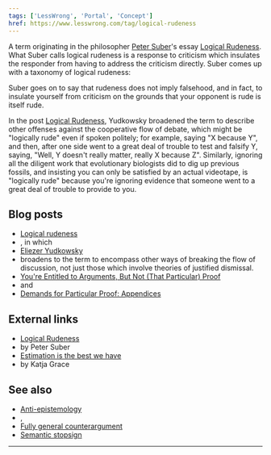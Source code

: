 ```yaml
---
tags: ['LessWrong', 'Portal', 'Concept']
href: https://www.lesswrong.com/tag/logical-rudeness
---
```


A term originating in the philosopher [Peter Suber](http://www.earlham.edu/%7Epeters/hometoc.htm)'s essay [Logical Rudeness](http://www.earlham.edu/%7Epeters/writing/rudeness.htm). What Suber calls logical rudeness is a response to criticism which insulates the responder from having to address the criticism directly. Suber comes up with a taxonomy of logical rudeness:

Suber goes on to say that rudeness does not imply falsehood, and in fact, to insulate yourself from criticism on the grounds that your opponent is rude is itself rude.

In the post [Logical Rudeness](http://lesswrong.com/lw/1p1/logical_rudeness/), Yudkowsky broadened the term to describe other offenses against the cooperative flow of debate, which might be "logically rude" even if spoken politely; for example, saying "X because Y", and then, after one side went to a great deal of trouble to test and falsify Y, saying, "Well, Y doesn't really matter, really X because Z". Similarly, ignoring all the diligent work that evolutionary biologists did to dig up previous fossils, and insisting you can only be satisfied by an actual videotape, is "logically rude" because you're ignoring evidence that someone went to a great deal of trouble to provide to you.

## Blog posts
- [Logical rudeness](http://lesswrong.com/lw/1p1/logical_rudeness/)
- , in which 
- [Eliezer Yudkowsky](https://www.lesswrong.com/tag/eliezer-yudkowsky)
-  broadens to the term to encompass other ways of breaking the flow of discussion, not just those which involve theories of justified dismissal.
- [You're Entitled to Arguments, But Not (That Particular) Proof](http://lesswrong.com/lw/1ph/youre_entitled_to_arguments_but_not_that/)
-  and 
- [Demands for Particular Proof: Appendices](http://lesswrong.com/lw/1rv/demands_for_particular_proof_appendices/)

## External links
- [Logical Rudeness](http://www.earlham.edu/%7Epeters/writing/rudeness.htm)
-  by Peter Suber
- [Estimation is the best we have](http://meteuphoric.wordpress.com/2010/12/20/estimation-is-the-best-we-have/)
-  by Katja Grace

## See also
- [Anti-epistemology](https://www.lesswrong.com/tag/anti-epistemology)
- , 
- [Fully general counterargument](https://www.lesswrong.com/tag/fully-general-counterargument)
- [Semantic stopsign](https://www.lesswrong.com/tag/semantic-stopsign)

 



---

